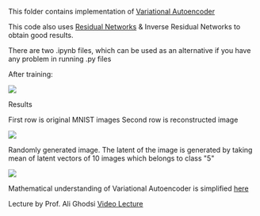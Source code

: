 This folder contains implementation of [Variational Autoencoder](https://arxiv.org/pdf/1312.6114.pdf)

This code also uses [Residual Networks](https://arxiv.org/pdf/1512.03385.pdf) & Inverse Residual Networks to obtain good results. 

There are two .ipynb files, which can be used as an alternative if you have any problem in running .py files

After training: 

![](https://i.imgur.com/RGoMAZR.png)

Results

First row is original MNIST images
Second row is reconstructed image

![](https://i.imgur.com/a5suZ66.png)

Randomly generated image. The latent of the image is generated by taking mean of latent vectors of 10 images which belongs to class "5"

![](https://i.imgur.com/Hb6OhDf.png)



Mathematical understanding of Variational Autoencoder is simplified [here](https://github.com/AndrewSpano/Disentangled_Variational_Autoencoder/blob/main/mathematical_analysis/vae_maths.pdf)

Lecture by Prof. Ali Ghodsi [Video Lecture](https://www.youtube.com/watch?v=uaaqyVS9-rM&t=1235s)
